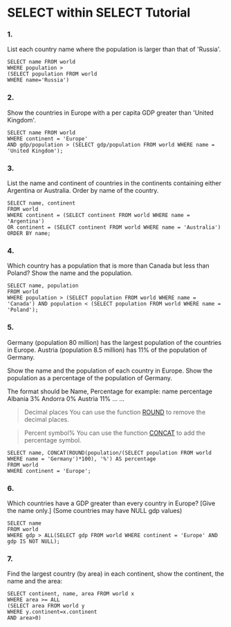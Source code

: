 # SELECT within SELECT Tutorial

### 1. 
List each country name where the population is larger than that of 'Russia'.
```
SELECT name FROM world
WHERE population >
(SELECT population FROM world
WHERE name='Russia')
```

### 2.
Show the countries in Europe with a per capita GDP greater than 'United Kingdom'.
```
SELECT name FROM world
WHERE continent = 'Europe'
AND gdp/population > (SELECT gdp/population FROM world WHERE name = 'United Kingdom');
```

### 3.
List the name and continent of countries in the continents containing either Argentina or Australia. Order by name of the country.
```
SELECT name, continent
FROM world
WHERE continent = (SELECT continent FROM world WHERE name = 'Argentina')
OR continent = (SELECT continent FROM world WHERE name = 'Australia')
ORDER BY name;
```

### 4.
Which country has a population that is more than Canada but less than Poland? Show the name and the population.
```
SELECT name, population
FROM world
WHERE population > (SELECT population FROM world WHERE name = 'Canada') AND population < (SELECT population FROM world WHERE name = 'Poland');
```

### 5.
Germany (population 80 million) has the largest population of the countries in Europe. Austria (population 8.5 million) has 11% of the population of Germany.

Show the name and the population of each country in Europe. Show the population as a percentage of the population of Germany.

The format should be Name, Percentage for example:
name    percentage
Albania    3%
Andorra    0%
Austria    11%
...    ...

> Decimal places
> You can use the function [ROUND](https://sqlzoo.net/wiki/ROUND) to remove the decimal places.

> Percent symbol%
> You can use the function [CONCAT](https://sqlzoo.net/wiki/CONCAT) to add the percentage symbol.

```
SELECT name, CONCAT(ROUND(population/(SELECT population FROM world WHERE name = 'Germany')*100), '%') AS percentage
FROM world
WHERE continent = 'Europe';
```

### 6.
Which countries have a GDP greater than every country in Europe? [Give the name only.] (Some countries may have NULL gdp values)

```
SELECT name
FROM world
WHERE gdp > ALL(SELECT gdp FROM world WHERE continent = 'Europe' AND gdp IS NOT NULL);
```

### 7.
Find the largest country (by area) in each continent, show the continent, the name and the area:

```
SELECT continent, name, area FROM world x
WHERE area >= ALL
(SELECT area FROM world y
WHERE y.continent=x.continent
AND area>0)
```
